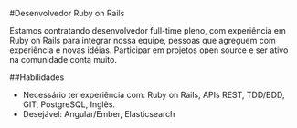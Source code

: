 #Desenvolvedor Ruby on Rails

Estamos contratando desenvolvedor full-time pleno, com experiência em Ruby on Rails para integrar nossa equipe, pessoas que agreguem com experiência e novas idéias.
Participar em projetos open source e ser ativo na comunidade conta muito.

##Habilidades
* Necessário ter experiência com: Ruby on Rails, APIs REST, TDD/BDD, GIT, PostgreSQL, Inglês. 
* Desejável: Angular/Ember, Elasticsearch

